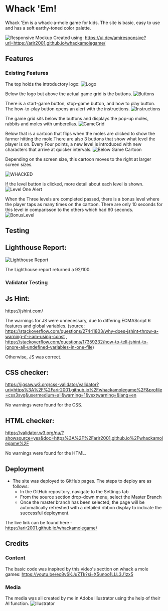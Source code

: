 # Whack 'Em!

Whack 'Em is a whack-a-mole game for kids. The site is basic, easy to use and has a soft earthy-toned color palette. 


![Responsive Mockup](assets/images/amiresponsive.png)
Created using: https://ui.dev/amiresponsive?url=https://arir2001.github.io/whackamolegame/
## Features 
### Existing Features

The top holds the introductory logo: 
![Logo](assets/images/logoreadme.png )

Below the logo but above the actual game grid is the buttons. 
![Buttons](assets/images/buttonsreadme.png)

There is a start-game button, stop-game button, and how to play button. The how-to-play button opens an alert with the instructions.
![Instructions](assets/images/instructions.png)

The game grid sits below the buttons and displays the pop-up moles, rabbits and moles with umberellas. 
![GameGrid](assets/images/gamegrid.png)

Below that is a cartoon that flips when the moles are clicked to show the farmer hitting the mole.There are also 3 buttons that show what level the player is on. Every Four points, a new level is introduced with new characters that arrive at quicker intervals. 
![Below Game Cartoon](assets/images/below.png) 

Depending on the screen size, this cartoon moves to the right at larger screen sizes. 

![WHACKED](assets/images/WHACKED.png) 

If the level button is clicked, more detail about each level is shown. 
![Level One Alert](assets/images/leveloneshow.png)

When the Three levels are completed passed, there is a bonus level where the player taps as many times on the cartoon. There are only 10 seconds for this level in comparisson to the others which had 60 seconds. 
![BonusLevel](assets/images/bonuslevel.png)

## Testing 
## Lighthouse Report:
![Lighthouse Report](assets/images/ligthousereport.png)

The Lighthouse report returned a 92/100.

### Validator Testing 

## Js Hint:
https://jshint.com/

The warnings for JS were unnecessary, due to differing ECMAScript 6 features and global variables. (source: https://stackoverflow.com/questions/27441803/why-does-jshint-throw-a-warning-if-i-am-using-const , https://stackoverflow.com/questions/17359232/how-to-tell-jshint-to-ignore-all-undefined-variables-in-one-file)

Otherwise, JS was correct. 

## CSS checker:
https://jigsaw.w3.org/css-validator/validator?uri=https%3A%2F%2Farir2001.github.io%2Fwhackamolegame%2F&profile=css3svg&usermedium=all&warning=1&vextwarning=&lang=en

No warnings were found for the CSS.

## HTML checker:
https://validator.w3.org/nu/?showsource=yes&doc=https%3A%2F%2Farir2001.github.io%2Fwhackamolegame%2F

No warnings were found for the HTML.


## Deployment

- The site was deployed to GitHub pages. The steps to deploy are as follows: 
  - In the GitHub repository, navigate to the Settings tab 
  - From the source section drop-down menu, select the Master Branch
  - Once the master branch has been selected, the page will be automatically refreshed with a detailed ribbon display to indicate the successful deployment. 

The live link can be found here - https://arir2001.github.io/whackamolegame/


## Credits 

### Content 
The basic code was inspired by this video's section on whack a mole games: https://youtu.be/ec8vSKJuZTk?si=X5unoo1LLL3J1zx5

### Media

The media was all created by me in Adobe Illustrator using the help of their AI function.
![Illustrator](assets/images/illu.png)

